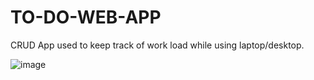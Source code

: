 ﻿# TO-DO-WEB-APP

CRUD App used to keep track of work load while using laptop/desktop.

![image](https://github.com/manya706/TO-DO-WEB-APP/assets/96016153/f982834e-945e-49d0-90ab-17b11d914c6b)
